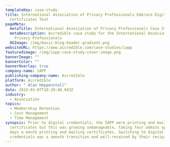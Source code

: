 ```yaml
---
templateKey: case-study
title: International Association of Privacy Professionals Embrace Digital
  Certificates Test
pageMeta:
  metaTitle: International Association of Privacy Professionals Case Study
  metaDescription: Accredible case study for the International Association of
    Privacy Professionals
  OGImage: /img/basic-blog-header-gradient.png
websiteURL: https://www.accredible.com/case-studies/iapp
featuredimage: /img/iapp-case-study-cover-image.png
bannerImage: ""
bannerColor: ""
bannerOverlay: true
company-name: IAPP
publishing-company-name: Accredible
platform: Accredible
author: " Alan Heppenstall"
date: 2019-03-07T18:29:48.943Z
industry:
  - Association
topics:
  - Membership Retention
  - Cost Management
  - Time Management
synopsis: Prior to digital credentials, the IAPP were printing and mailing paper
  certificates but this was growing unmanageable, taking four admins up to two
  days a month printing and mailing certificates. Switching to digital
  credentials was a smooth transition and well-received by their recipients.
---
```

